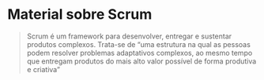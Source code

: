 # Material sobre Scrum

> Scrum é um framework para desenvolver, entregar e sustentar produtos complexos. Trata-se de “uma estrutura na qual as pessoas podem resolver problemas adaptativos complexos, ao mesmo tempo que entregam produtos do mais alto valor possível de forma produtiva e criativa”